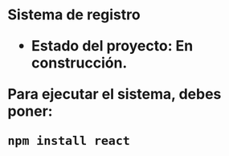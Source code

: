 <h1> Sistema de registro<h/1>
  
- Estado del proyecto: En construcción.

Para ejecutar el sistema, debes poner:

```npm install react``` 
